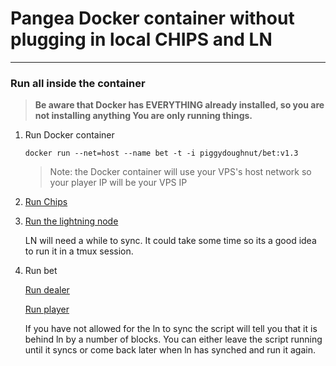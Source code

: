 # Pangea Docker container without plugging in local CHIPS and LN

---------------------
### Run all inside the container

> **Be aware that Docker has EVERYTHING already installed, so you are not installing anything
You are only running things.**

1. Run Docker container

    `docker run --net=host --name bet -t -i piggydoughnut/bet:v1.3`

    > Note: the Docker container will use your VPS's host network so your player IP will be your VPS IP

2. [Run Chips](https://github.com/chips-blockchain/bet/blob/master/compile.md#running-chips-daemon)


3. [Run the lightning node](https://github.com/chips-blockchain/bet/blob/master/compile.md#running-the-lightning-daemon)

    LN will need a while to sync. It could take some time so its a good idea to run it in a tmux session.

4. Run bet

    [Run dealer](https://github.com/chips-blockchain/bet/blob/master/compile.md#running-bet-dealer)

    [Run player](https://github.com/chips-blockchain/bet/blob/master/compile.md#running-bet-player)    

    If you have not allowed for the ln to sync the script will tell you that it is behind ln by a number of blocks.
You can either leave the script running until it syncs or come back later when ln has synched and run it again.

